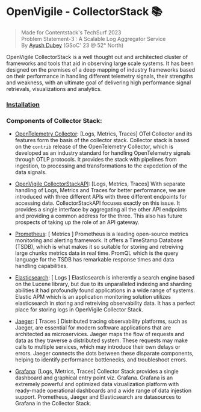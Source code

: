 # OpenVigile - CollectorStack 📚
> Made for Contentstack's TechSurf 2023 <br> 
> Problem Statement-3 : A Scalable Log Aggregator Service <br>
> By [Ayush Dubey](https://ayushdubey.carrd.co/) (GSoC' 23 @ 52° North)

OpenVigile CollectorStack is a well thought out and architected cluster of frameworks and tools that aid in observing large scale systems. It has been designed on the premises of a deep mapping of industry frameworks based on their performance in handling different telemetry signals, their strengths and weakness, with an ultimate goal of delivering high performance signal retrievals, visualizations and analytics.

### [Installation](https://github.com/devAyushDubey/OpenVigile-COS#installation)

### Components of Collector Stack:
- [OpenTelemetry Collector](https://github.com/open-telemetry/opentelemetry-collector-contrib):
[Logs, Metrics, Traces]
OTel Collector and its features form the basis of the collector stack. Collector stack is based on the `contrib` release of the OpenTelemetry Collector, which is developed as an industry standard for handling OpenTelemetry signals through OTLP protocols. It provides the stack with pipelines from ingestion, to processing and transformations to the expedetion of the data signals.

- [OpenVigile CollectorStackAPI](https://github.com/devAyushDubey/OpenVigile-COS/tree/main/OpenVigile-CollectorStackAPI):
[Logs, Metrics, Traces]
With separate handling of Logs, Metrics and Traces for better performance, we are introduced with three different APIs with three different endpoints for accessing data. CollectorStackAPI focuses exactly on this issue. It provides a single interface by aggregating all the other API endpoints and providing a common address for the three. This also has future prospects of taking up the role of an API gateway.

- [Prometheus](https://prometheus.io/):
[ Metrics ]
Prometheus is a leading open-source metrics monitoring and alerting framework. It offers a TimeStamp Database (TSDB), which is what makes it so suitable for storing and retreiving large chunks metrics data in real time. PromQL which is the query language for the TSDB has remarkable response times and data handling capabilities.

- [Elasticsearch](https://www.elastic.co/):
[ Logs ]
Elasticsearch is inherently a search engine based on the Lucene library, but due to its unparalleled indexing and sharding abilities it had profoundly found applications in a wide range of systems. Elastic APM which is an application monitoring solution utilizes elasticsearch in storing and retreiving observability data. It has a perfect place for storing logs in OpenVigile Collector Stack.

- [Jaeger](https://www.jaegertracing.io/):
[ Traces ]
Distributed tracing observability platforms, such as Jaeger, are essential for modern software applications that are architected as microservices. Jaeger maps the flow of requests and data as they traverse a distributed system. These requests may make calls to multiple services, which may introduce their own delays or errors. Jaeger connects the dots between these disparate components, helping to identify performance bottlenecks, and troubleshoot errors.

- [Grafana](https://grafana.com/):
[Logs, Metrics, Traces]
Collector Stack provides a single dashboard and graphical entry point viz. Grafana. Grafana is an extremely powerful and optimized data vizualization platform with ready-made operational dashboards and a wide range of data injestion support. Prometheus, Jaeger and Elasticsearch are datasources to Grafana in the Collector Stack.